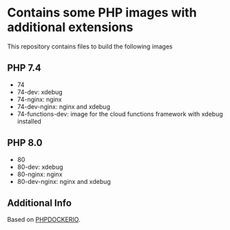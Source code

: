 # Contains some PHP images with additional extensions

This repository contains files to build the following images

## PHP 7.4

- 74
- 74-dev: xdebug
- 74-nginx: nginx
- 74-dev-nginx: nginx and xdebug
- 74-functions-dev: image for the cloud functions framework with xdebug installed

## PHP 8.0

- 80
- 80-dev: xdebug
- 80-nginx: nginx
- 80-dev-nginx: nginx and xdebug

## Additional Info

Based on [PHPDOCKERIO](https://hub.docker.com/u/phpdockerio).